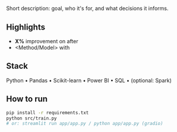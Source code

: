 # <Project Title>

Short description: goal, who it's for, and what decisions it informs.

## Highlights
- **X%** improvement on <metric> after <intervention>
- <Method/Model> with <validation>

## Stack
Python • Pandas • Scikit-learn • Power BI • SQL • (optional: Spark)

## How to run
```bash
pip install -r requirements.txt
python src/train.py
# or: streamlit run app/app.py / python app/app.py (gradio)
```

